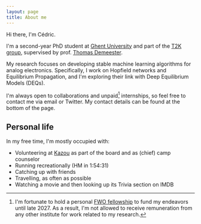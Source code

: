 ```yaml
---
layout: page
title: About me
---
```



Hi there, I'm Cédric.

I'm a second-year PhD student at [Ghent University](https://www.ugent.be/en) and part of the [T2K group](https://ugentt2k.github.io/), supervised by prof. [Thomas Demeester](https://tdmeeste.github.io/).

My research focuses on developing stable machine learning algorithms for analog electronics.
Specifically, I work on Hopfield networks and Equilibrium Propagation, and I'm exploring their link with Deep Equilibrium Models (DEQs).

I'm always open to collaborations and unpaid[^1] internships, so feel free to contact me via email or Twitter. My contact details can be found at the bottom of the page.

## Personal life
In my free time, I'm mostly occupied with:

 - Volunteering at [Kazou](https://www.kazou.be/) as part of the board and as (chief) camp counselor
 - Running recreationally (HM in 1:54:31)
 - Catching up with friends
 - Travelling, as often as possible
 - Watching a movie and then looking up its Trivia section on IMDB

[^1]: I'm fortunate to hold a personal [FWO fellowship](https://www.fwo.be/en/fellowships-funding/phd-fellowships/phd-fellowship-fundamental-research/) to fund my endeavors until late 2027. As a result, I'm not allowed to receive remuneration from any other institute for work related to my research.
